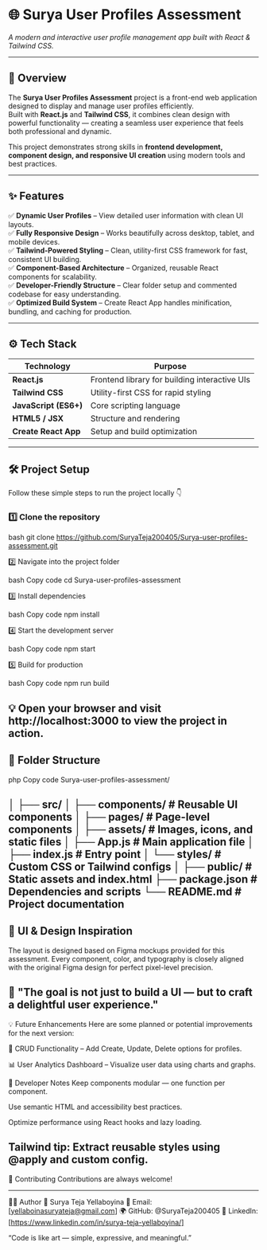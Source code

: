 # 🌐 Surya User Profiles Assessment  
*A modern and interactive user profile management app built with React & Tailwind CSS.*

---

## 🧭 Overview  
The **Surya User Profiles Assessment** project is a front-end web application designed to display and manage user profiles efficiently.  
Built with **React.js** and **Tailwind CSS**, it combines clean design with powerful functionality — creating a seamless user experience that feels both professional and dynamic.

This project demonstrates strong skills in **frontend development, component design, and responsive UI creation** using modern tools and best practices.

---

## ✨ Features  

✅ **Dynamic User Profiles** – View detailed user information with clean UI layouts.  
✅ **Fully Responsive Design** – Works beautifully across desktop, tablet, and mobile devices.  
✅ **Tailwind-Powered Styling** – Clean, utility-first CSS framework for fast, consistent UI building.  
✅ **Component-Based Architecture** – Organized, reusable React components for scalability.  
✅ **Developer-Friendly Structure** – Clear folder setup and commented codebase for easy understanding.  
✅ **Optimized Build System** – Create React App handles minification, bundling, and caching for production.

---

## ⚙️ Tech Stack  

| Technology | Purpose |
|-------------|----------|
| **React.js** | Frontend library for building interactive UIs |
| **Tailwind CSS** | Utility-first CSS for rapid styling |
| **JavaScript (ES6+)** | Core scripting language |
| **HTML5 / JSX** | Structure and rendering |
| **Create React App** | Setup and build optimization |

---

## 🛠️ Project Setup  

Follow these simple steps to run the project locally 👇  

### 1️⃣ Clone the repository  

bash
git clone https://github.com/SuryaTeja200405/Surya-user-profiles-assessment.git

2️⃣ Navigate into the project folder

bash
Copy code
cd Surya-user-profiles-assessment

3️⃣ Install dependencies

bash
Copy code
npm install

4️⃣ Start the development server

bash
Copy code
npm start

5️⃣ Build for production

bash
Copy code
npm run build

💡 Open your browser and visit http://localhost:3000 to view the project in action.
---
## 📂 Folder Structure
php
Copy code
Surya-user-profiles-assessment/

│
├── src/
│   ├── components/       # Reusable UI components
│   ├── pages/            # Page-level components
│   ├── assets/           # Images, icons, and static files
│   ├── App.js            # Main application file
│   ├── index.js          # Entry point
│   └── styles/           # Custom CSS or Tailwind configs
│
├── public/               # Static assets and index.html
├── package.json          # Dependencies and scripts
└── README.md             # Project documentation
---
## 🌈 UI & Design Inspiration

The layout is designed based on Figma mockups provided for this assessment.
Every component, color, and typography is closely aligned with the original Figma design for perfect pixel-level precision.

🎨 "The goal is not just to build a UI — but to craft a delightful user experience."
---
💡 Future Enhancements
Here are some planned or potential improvements for the next version:

🔁 CRUD Functionality – Add Create, Update, Delete options for profiles.

📊 User Analytics Dashboard – Visualize user data using charts and graphs.

🧠 Developer Notes
Keep components modular — one function per component.

Use semantic HTML and accessibility best practices.

Optimize performance using React hooks and lazy loading.

Tailwind tip: Extract reusable styles using @apply and custom config.
---
🤝 Contributing
Contributions are always welcome!

---
🧑‍💻 Author
👤 Surya Teja Yellaboyina
📧 Email: [yellaboinasuryateja@gmail.com]
🌍 GitHub: @SuryaTeja200405
💼 LinkedIn: [https://www.linkedin.com/in/surya-teja-yellaboyina/]

“Code is like art — simple, expressive, and meaningful.”
